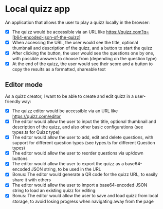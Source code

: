 # Local quizz app

An application that allows the user to play a quizz locally in the browser:

- [x] The quizz would be accessible via an URL like https://quizz.com?q=[b64-encoded-json-of-the-quizz]
- [x] When accessing the URL, the user would see the title, optional thumbnail and description of the quizz, and a button to start the quizz
- [x] After clicking the button, the user would see the questions one by one, with possible answers to choose from (depending on the question type)
- [x] At the end of the quizz, the user would see their score and a button to copy the results as a formatted, shareable text

## Editor mode

As a quizz creator, I want to be able to create and edit quizz in a user-friendly way:

- [x] The quizz editor would be accessible via an URL like https://quizz.com/editor
- [x] The editor would allow the user to input the title, optional thumbnail and description of the quizz, and also other basic configurations (see types.ts for Quizz type)
- [x] The editor would allow the user to add, edit and delete questions, with support for different question types (see types.ts for different Question types)
- [x] The editor would allow the user to reorder questions via up/down buttons
- [x] The editor would allow the user to export the quizz as a base64-encoded JSON string, to be used in the URL
- [x] Bonus: The editor would generate a QR code for the quizz URL, to easily share it with others
- [x] The editor would allow the user to import a base64-encoded JSON string to load an existing quizz for editing
- [x] Bonus: The editor would allow the user to save and load quizz from local storage, to avoid losing progress when navigating away from the page
